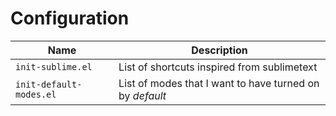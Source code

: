 # Configuration

| Name| Description |
|-----|-------------|
| `init-sublime.el` | List of shortcuts inspired from sublimetext |
| `init-default-modes.el`| List of modes that I want to have turned on by *default* |
